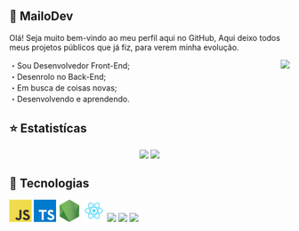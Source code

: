 ## 🦄 MailoDev
Olá! Seja muito bem-vindo ao meu perfil aqui no GitHub, Aqui deixo todos meus projetos públicos que já fiz, para verem minha evolução.

<img align="right" src="http://mailodev.glitch.me/layers" height="160px" />

 ・Sou Desenvolvedor Front-End;<br>
 ・Desenrolo no Back-End;<br>
 ・Em busca de coisas novas;<br>
 ・Desenvolvendo e aprendendo.

## ⭐ Estatistícas

<div align="center">
  <img src="https://github-readme-stats.vercel.app/api?username=mailodev&show_icons=true&theme=tokyonight&line_height=27" />
  <img src="https://github-readme-stats.vercel.app/api/top-langs/?username=mailodev&hide=batchfile&theme=tokyonight" />
</div>

## 🧪 Tecnologias
<div>
 <img src="https://raw.githubusercontent.com/github/explore/80688e429a7d4ef2fca1e82350fe8e3517d3494d/topics/javascript/javascript.png" height="40"/>
 <img src="https://raw.githubusercontent.com/github/explore/80688e429a7d4ef2fca1e82350fe8e3517d3494d/topics/typescript/typescript.png" height="40"/>
 <img src="https://raw.githubusercontent.com/github/explore/80688e429a7d4ef2fca1e82350fe8e3517d3494d/topics/nodejs/nodejs.png" height="40"/>
 <img src="https://raw.githubusercontent.com/github/explore/80688e429a7d4ef2fca1e82350fe8e3517d3494d/topics/react/react.png" height="40"/>
 <img src="https://camo.githubusercontent.com/92ec9eb7eeab7db4f5919e3205918918c42e6772562afb4112a2909c1aaaa875/68747470733a2f2f6173736574732e76657263656c2e636f6d2f696d6167652f75706c6f61642f76313630373535343338352f7265706f7369746f726965732f6e6578742d6a732f6e6578742d6c6f676f2e706e67" height="40"/>
 <img src="https://cdn.sanity.io/images/599r6htc/production/46a76c802176eb17b04e12108de7e7e0f3736dc6-1024x1024.png?w=670&h=670&q=75&fit=max&auto=format" height="40"/>
 <img src="https://git-scm.com/images/logos/downloads/Git-Icon-1788C.png" height="40"/>
</div>
